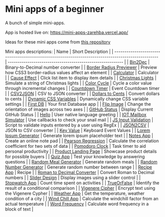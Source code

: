 # Mini apps of a beginner

A bunch of simple mini-apps.

App is hosted live on: https://mini-apps-zarehba.vercel.app/

Ideas for these mini apps come from [this repository](https://github.com/florinpop17/app-ideas/tree/master/Projects/1-Beginner)

Mini apps descriptions:
| Name                                                                                                 | Short Description                                          |
| ---------------------------------------------------------------------------------------------------- | ---------------------------------------------------------- |
| [Bin2Dec](./src/miniapps/Bin2Dec/Bin2Dec.md)                                                         | Binary-to-Decimal number converter                         |
| [Border Radius Previewer](./src/miniapps/BorderRadiusPreviewer/BorderRadiusPreviewer.md)             | Preview how CSS3 border-radius values affect an element    |
| [Calculator](./src/miniapps/Calculator/Calculator.md)                                                | Calculator                                                 |
| [Cause Effect](./src/miniapps/CauseEffect/CauseEffect.md)                                            | Click list item to display item details                    |
| [Christmas Lights](./src/miniapps/ChristmasLights/ChristmasLights.md)                                | Simulate a string of Christmas lights                      |
| [Color Cycle](./src/miniapps/ColorCycle/ColorCycle.md)                                               | Cycle a color value through incremental changes            |
| [Countdown Timer](./src/miniapps/CountdownTimer/CountdownTimer.md)                                   | Event Countdown timer                                      |
| [CSV2JSON](./src/miniapps/CSV2JSON/CSV2JSON.md)                                                      | CSV to JSON converter                                      |
| [Dollars to Cents](./src/miniapps/DollarsToCents/DollarsToCents.md)                                  | Convert dollars to cents                                   |
| [Dynamic CSS Variables](./src/miniapps/DynamicCSSVar/DynamicCSSVar.md)                               | Dynamically change CSS variable settings                   |
| [First DB](./src/miniapps/FirstDB/FirstDB.md)                                                        | Your first Database app                                    |
| [Flip Image](./src/miniapps/FlipImage/FlipImage.md)                                                  | Change the orientation of images across two axes           |
| [GitHub Status](./src/miniapps/GitHubStatus/GitHubStatus.md)                                         | Display Current GitHub Status                              |
| [Hello](./src/miniapps/Hello/Hello.md)                                                               | User native language greeting                              |
| [IOT Mailbox Simulator](./src/miniapps/IOTMailbox/IOTMailbox.md)                                     | Use callbacks to check your snail mail                     |
| [JS Input Validation](./src/miniapps/JavascriptValidationWithRegex/JavascriptValidationWithRegex.md) | Script to validate inputs entered by a user using RegEx    |
| [JSON2CSV](./src/miniapps/JSON2CSV/JSON2CSV.md)                                                      | JSON to CSV converter                                      |
| [Key Value](./src/miniapps/KeyValue/KeyValue.md)                                                     | Keyboard Event Values                                      |
| [Lorem Ipsum Generator](./src/miniapps/LoremIpsumGenerator/LoremIpsumGenerator.md)                   | Generate lorem ipsum placeholder text                      |
| [Notes App](./src/miniapps/NotesApp/NotesApp.md)                                                     | Create an online note pad                                  |
| [Pearson Regression](./src/miniapps/PearsonRegression/PearsonRegression.md)                          | Calculate the correlation coefficient for two sets of data |
| [Pomodoro Clock](./src/miniapps/PomodoroClock/PomodoroClock.md)                                      | Task timer to aid personal productivity                    |
| [Product Landing Page](./src/miniapps/ProductLandingPage/ProductLandingPage.md)                      | Showcase product details for possible buyers               |
| [Quiz App](./src/miniapps/QuizApp/QuizApp.md)                                                        | Test your knowledge by answering questions                 |
| [Random Meal Generator](./src/miniapps/RandomMealGenerator/RandomMealGenerator.md)                   | Generate random meals                                      |
| [Random Number Generator](./src/miniapps/RandomNumberGenerator/RandomNumberGenerator.md)             | Generate random number between range                       |
| [Recipe App](./src/miniapps/RecipeApp/RecipeApp.md)                                                  | Recipe                                                     |
| [Roman to Decimal Converter](./src/miniapps/Roman2DecimalConverter/Roman2DecimalConverter.md)        | Convert Roman to Decimal numbers                           |
| [Slider Design](./src/miniapps/SliderDesign/SliderDesign.md)                                         | Display images using a slider control                      |
| [Stopwatch App](./src/miniapps/StopwatchApp/StopwatchApp.md)                                         | Count time spent on activities                             |
| [TrueOrFalse](./src/miniapps/TrueOrFalse/TrueOrFalse.md)                                             | Identify the result of a conditional comparison            |
| [Vigenere Cipher](./src/miniapps/VigenereCipher/VigenereCipher.md)                                   | Encrypt text using the Vigenere Cypher                     |
| [Weather App](./src/miniapps/WeatherApp/WeatherApp.md)                                               | Get the temperature, weather condition of a city           |
| [Wind Chill App](./src/miniapps/WindchillApp/WindchillApp.md)                                        | Calculate the windchill factor from an actual temperature  |
| [Word Frequency](./src/miniapps/WordFrequency/WordFrequency.md)                                      | Calculate word frequency in a block of text                |
